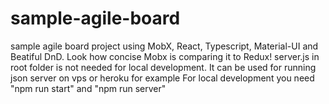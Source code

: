 # sample-agile-board

sample agile board project using MobX, React, Typescript, Material-UI and Beatiful DnD. Look how concise Mobx is comparing it to Redux!
server.js in root folder is not needed for local development. It can be used for running json server on vps or heroku for example
For local development you need "npm run start" and "npm run server"
